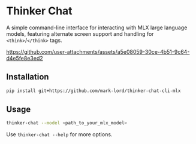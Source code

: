 # Thinker Chat

A simple command-line interface for interacting with MLX large language models, featuring alternate screen support and handling for `<think>`/`</think>` tags.


https://github.com/user-attachments/assets/a5e08059-30ce-4b51-9c64-d4e5fe8e3ed2


## Installation

```bash
pip install git+https://github.com/mark-lord/thinker-chat-cli-mlx
```

## Usage

```bash
thinker-chat --model <path_to_your_mlx_model>
```

Use `thinker-chat --help` for more options. 
